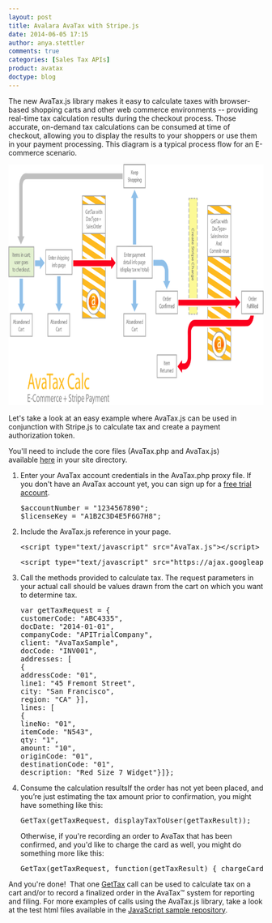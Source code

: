 ```yaml
---
layout: post
title: Avalara AvaTax with Stripe.js
date: 2014-06-05 17:15
author: anya.stettler
comments: true
categories: [Sales Tax APIs]
product: avatax
doctype: blog
---
```

The new AvaTax.js library makes it easy to calculate taxes with browser-based shopping carts and other web commerce environments -- providing real-time tax calculation results during the checkout process. Those accurate, on-demand tax calculations can be consumed at time of checkout, allowing you to display the results to your shoppers or use them in your payment processing. This diagram is a typical process flow for an E-commerce scenario.

<a href="/images/2014/06/Ecomm-with-stripe.png"><img class="alignnone size-full wp-image-7766" src="/images/2014/06/Ecomm-with-stripe.png" alt="E-Commerce Workflow with Stripe integration" width="900" height="476" /></a>

Let's take a look at an easy example where AvaTax.js can be used in conjunction with Stripe.js to calculate tax and create a payment authorization token.

You'll need to include the core files (AvaTax.php and AvaTax.js) available <a href="https://github.com/avadev/AvaTax-Calc-REST-JavaScript">here</a> in your site directory.
<ol>
	<li>Enter your AvaTax account credentials in the AvaTax.php proxy file. If you don't have an AvaTax account yet, you can sign up for a <a title="Avalara AvaTax API Free Trial" href="/getting-started">free trial account</a>.
<pre class="prettyprint lang-js">$accountNumber = "1234567890";
$licenseKey = "A1B2C3D4E5F6G7H8";</pre>
</li>
	<li>Include the AvaTax.js reference in your page.
<pre class="prettyprint lang-js">&lt;script type="text/javascript" src="AvaTax.js"&gt;&lt;/script&gt;</pre>
<pre class="prettyprint lang-js">&lt;script type="text/javascript" src="https://ajax.googleapis.com/ajax/libs/jquery/1.6.2/jquery.min.js"&gt;&lt;/script&gt;</pre>
</li>
	<li>Call the methods provided to calculate tax. The request parameters in your actual call should be values drawn from the cart on which you want to determine tax.
<pre class="prettyprint lang-js">var getTaxRequest = {
customerCode: "ABC4335",
docDate: "2014-01-01",
companyCode: "APITrialCompany",
client: "AvaTaxSample",
docCode: "INV001",
addresses: [
{
addressCode: "01",
line1: "45 Fremont Street",
city: "San Francisco",
region: "CA" }],
lines: [
{
lineNo: "01",
itemCode: "N543",
qty: "1",
amount: "10",
originCode: "01",
destinationCode: "01",
description: "Red Size 7 Widget"}]};</pre>
</li>
	<li>Consume the calculation resultsIf the order has not yet been placed, and you’re just estimating the tax amount prior to confirmation, you might have something like this:
<pre class="prettyprint lang-js">GetTax(getTaxRequest, displayTaxToUser(getTaxResult));</pre>
Otherwise, if you're recording an order to AvaTax that has been confirmed, and you'd like to charge the card as well, you might do something more like this:
<pre class="prettyprint lang-js">GetTax(getTaxRequest, function(getTaxResult) { chargeCardViaStripe((getTaxResult.TotalTax + getTaxResult.TotalAmount) *100 )});</pre>
</li>
</ol>
And you're done!  That one <a href="/api-docs/api-reference/rest-curl/gettax">GetTax</a> call can be used to calculate tax on a cart and/or to record a finalized order in the AvaTax™ system for reporting and filing. For more examples of calls using the AvaTax.js library, take a look at the test html files available in the <a href="https://github.com/avadev/AvaTax-Calc-REST-JavaScript">JavaScript sample repository</a>.

<script src="https://google-code-prettify.googlecode.com/svn/loader/run_prettify.js"></script>
